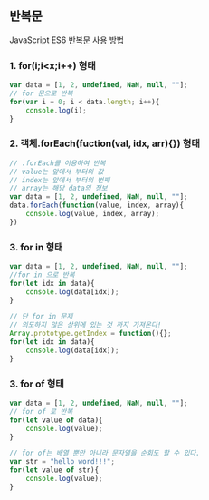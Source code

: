## 반복문

JavaScript ES6 반복문 사용 방법

### 1. for(i;i<x;i++) 형태

```javascript
var data = [1, 2, undefined, NaN, null, ""];
// for 문으로 반복
for(var i = 0; i < data.length; i++){
    console.log(i);
}
```

### 2. 객체.forEach(fuction(val, idx, arr){}) 형태

```javascript
// .forEach를 이용하여 반복
// value는 앞에서 부터의 값
// index는 앞에서 부터의 번째
// array는 해당 data의 정보
var data = [1, 2, undefined, NaN, null, ""];
data.forEach(function(value, index, array){
    console.log(value, index, array);
})
```

### 3. for in 형태

```javascript
var data = [1, 2, undefined, NaN, null, ""];
//for in 으로 반복
for(let idx in data){
    console.log(data[idx]);
}

// 단 for in 문제
// 의도하지 않은 상위에 있는 것 까지 가져온다!
Array.prototype.getIndex = function(){};
for(let idx in data){
    console.log(data[idx]);
}
```

### 3. for of 형태

```javascript
var data = [1, 2, undefined, NaN, null, ""];
// for of 로 반복
for(let value of data){
    console.log(value);
}
```

```javascript
// for of는 배열 뿐만 아니라 문자열을 순회도 할 수 있다.
var str = "hello word!!!";
for(let value of str){
    console.log(value);
}
```